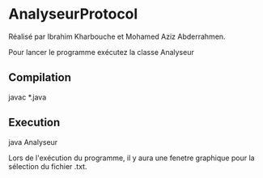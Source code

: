 # AnalyseurProtocol

Réalisé par Ibrahim Kharbouche et Mohamed Aziz Abderrahmen.

Pour lancer le programme exécutez la classe Analyseur 

Compilation
-----------
javac *.java

Execution
---------
java Analyseur

Lors de l'exécution du programme, il y aura une fenetre graphique pour la sélection du fichier .txt.
